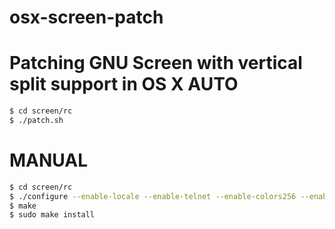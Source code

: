 osx-screen-patch
================

Patching GNU Screen with vertical split support in OS X
AUTO
=====
```bash
$ cd screen/rc
$ ./patch.sh
```
MANUAL 
====
``` bash
$ cd screen/rc
$ ./configure --enable-locale --enable-telnet --enable-colors256 --enable-rxct_osc
$ make
$ sudo make install
```
